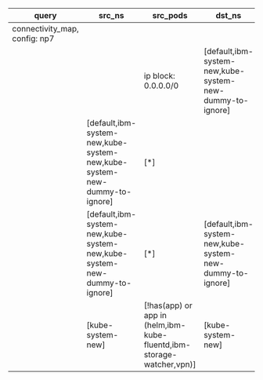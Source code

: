 |query|src_ns|src_pods|dst_ns|dst_pods|connection|
|---|---|---|---|---|---|
|connectivity_map, config: np7|
|||ip block: 0.0.0.0/0|[default,ibm-system-new,kube-system-new-dummy-to-ignore]|[*]|All connections|
||[default,ibm-system-new,kube-system-new,kube-system-new-dummy-to-ignore]|[*]||ip block: 0.0.0.0/0|All connections|
||[default,ibm-system-new,kube-system-new,kube-system-new-dummy-to-ignore]|[*]|[default,ibm-system-new,kube-system-new-dummy-to-ignore]|[*]|All connections|
||[kube-system-new]|[!has(app) or app in (helm,ibm-kube-fluentd,ibm-storage-watcher,vpn)]|[kube-system-new]|[*]|All connections|


